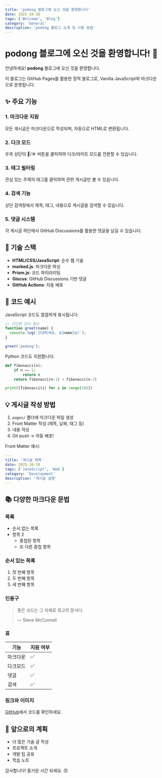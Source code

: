 ```yaml
---
title: 'podong 블로그에 오신 것을 환영합니다'
date: 2025-10-30
tags: ['Welcome', 'Blog']
category: 'General'
description: 'podong 블로그 소개 및 사용 방법'
---
```


# podong 블로그에 오신 것을 환영합니다! 🎉

안녕하세요! **podong** 블로그에 오신 것을 환영합니다.

이 블로그는 GitHub Pages를 활용한 정적 블로그로, Vanilla JavaScript와 마크다운으로 운영됩니다.

## ✨ 주요 기능

### 1. 마크다운 지원
모든 게시글은 마크다운으로 작성되며, 자동으로 HTML로 변환됩니다.

### 2. 다크 모드
우측 상단의 🌙/☀️ 버튼을 클릭하여 다크/라이트 모드를 전환할 수 있습니다.

### 3. 태그 필터링
관심 있는 주제의 태그를 클릭하여 관련 게시글만 볼 수 있습니다.

### 4. 검색 기능
상단 검색창에서 제목, 태그, 내용으로 게시글을 검색할 수 있습니다.

### 5. 댓글 시스템
각 게시글 하단에서 GitHub Discussions를 활용한 댓글을 남길 수 있습니다.

## 🚀 기술 스택

- **HTML/CSS/JavaScript**: 순수 웹 기술
- **marked.js**: 마크다운 파싱
- **Prism.js**: 코드 하이라이팅
- **Giscus**: GitHub Discussions 기반 댓글
- **GitHub Actions**: 자동 배포

## 📝 코드 예시

JavaScript 코드도 깔끔하게 표시됩니다:

```javascript
// 간단한 인사 함수
function greet(name) {
  console.log(`안녕하세요, ${name}님!`);
}

greet('podong');
```

Python 코드도 지원합니다:

```python
def fibonacci(n):
    if n <= 1:
        return n
    return fibonacci(n-1) + fibonacci(n-2)

print([fibonacci(i) for i in range(10)])
```

## 💡 게시글 작성 방법

1. `pages/` 폴더에 마크다운 파일 생성
2. Front Matter 작성 (제목, 날짜, 태그 등)
3. 내용 작성
4. Git push → 자동 배포!

Front Matter 예시:

```yaml
---
title: '게시글 제목'
date: 2025-10-30
tags: ['JavaScript', 'Web']
category: 'Development'
description: '게시글 설명'
---
```

## 📚 다양한 마크다운 문법

### 목록
- 순서 없는 목록
- 항목 2
  - 중첩된 항목
  - 또 다른 중첩 항목

### 순서 있는 목록
1. 첫 번째 항목
2. 두 번째 항목
3. 세 번째 항목

### 인용구
> 좋은 코드는 그 자체로 최고의 문서다.
> 
> — Steve McConnell

### 표
| 기능 | 지원 여부 |
|------|-----------|
| 마크다운 | ✅ |
| 다크모드 | ✅ |
| 댓글 | ✅ |
| 검색 | ✅ |

### 링크와 이미지
[GitHub](https://github.com)에서 코드를 확인하세요.

## 🎯 앞으로의 계획

- 더 많은 기술 글 작성
- 프로젝트 소개
- 개발 팁 공유
- 학습 노트

감사합니다! 즐거운 시간 되세요. 😊

